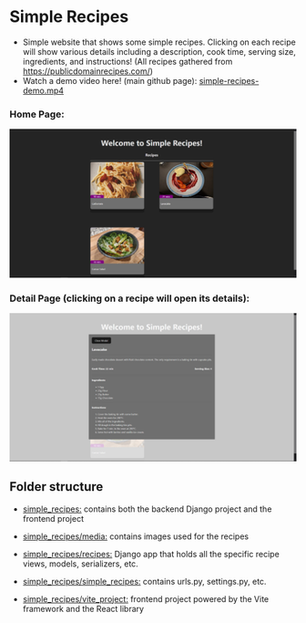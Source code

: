 # Simple Recipes
- Simple website that shows some simple recipes. Clicking on each recipe will show various details including a description, cook time, serving size, ingredients, and instructions! (All recipes gathered from https://publicdomainrecipes.com/)
- Watch a demo video here! (main github page): [simple-recipes-demo.mp4](https://github.com/psriley/roulettech-coding-challenge/raw/main/simple-recipes-demo.mp4)

### Home Page:
![](./simple_recipes/media/images/simple-recipes-home-page.png)

### Detail Page (clicking on a recipe will open its details):
![](./simple_recipes/media/images/simple-recipes-detail-page.png)

## Folder structure
- <u>simple_recipes:</u> contains both the backend Django project and the frontend project

- <u>simple_recipes/media:</u> contains images used for the recipes

- <u>simple_recipes/recipes:</u> Django app that holds all the specific recipe views, models, serializers, etc.

- <u>simple_recipes/simple_recipes:</u> contains urls.py, settings.py, etc.

- <u>simple_recipes/vite_project:</u> frontend project powered by the Vite framework and the React library
